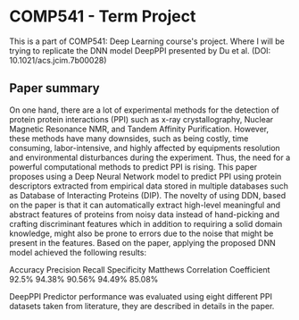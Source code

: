 # COMP541 - Term Project
This is a part of COMP541: Deep Learning course's project. Where I will be trying to replicate the DNN model DeepPPI presented by Du et al. (DOI: 10.1021/acs.jcim.7b00028)

## Paper summary
On one hand, there are a lot of experimental methods for the detection of protein protein interactions (PPI) such as x-ray crystallography, Nuclear Magnetic Resonance NMR, and Tandem Affinity Purification. However, these methods have many downsides, such as being costly, time consuming, labor-intensive, and highly affected by equipments resolution and environmental disturbances during the experiment. Thus, the need for a powerful computational methods to predict PPI is rising. This paper proposes using a Deep Neural Network model to predict PPI using protein descriptors extracted from empirical data stored in multiple databases such as Database of Interacting Proteins (DIP).
The novelty of using DDN, based on the paper is that it can automatically extract high-level meaningful and abstract features of proteins from noisy data instead of hand-picking and crafting discriminant features which in addition to requiring a solid domain knowledge,  might also be prone to errors due to the noise that might be present in the features. 
Based on the paper, applying the proposed DNN model achieved the following results:

  Accuracy      Precision       Recall        Specificity       Matthews Correlation Coefficient
  92.5%         94.38%          90.56%        94.49%            85.08%

DeepPPI Predictor performance was evaluated using eight different PPI datasets taken from literature, they are described in details in the paper.


